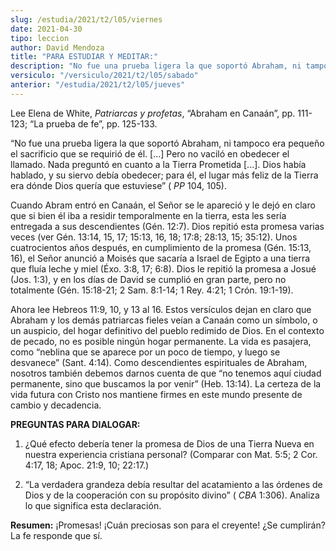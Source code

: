 ```yaml
---
slug: /estudia/2021/t2/l05/viernes
date: 2021-04-30
tipo: leccion
author: David Mendoza
title: "PARA ESTUDIAR Y MEDITAR:"
description: "No fue una prueba ligera la que soportó Abraham, ni tampoco era pequeño el sacrificio que se requirió de él. [...] Pero no vaciló en obedecer el llamado. Nada preguntó en cuanto a la Tierra Prometida [...]. Dios había hablado, y su siervo debía obedecer; para él, el lugar más feliz de la Tierra era dónde Dios quería que estuviese"
versiculo: "/versiculo/2021/t2/l05/sabado"
anterior: "/estudia/2021/t2/l05/jueves"
---
```


Lee Elena de White, _Patriarcas y profetas_, “Abraham en
Canaán”, pp. 111-123; “La prueba de fe”, pp.
125-133.


“No fue una prueba ligera la que soportó Abraham, ni
tampoco era pequeño el sacrificio que se requirió de
él. [...] Pero no vaciló en obedecer el llamado. Nada
preguntó en cuanto a la Tierra Prometida [...]. Dios había
hablado, y su siervo debía obedecer; para él, el lugar
más feliz de la Tierra era dónde Dios quería que
estuviese” ( _PP_ 104, 105).


Cuando Abram entró en Canaán, el Señor se le
apareció y le dejó en claro que si bien él iba a
residir temporalmente en la tierra, esta les sería entregada a
sus descendientes (Gén. 12:7). Dios repitió esta promesa
varias veces (ver Gén. 13:14, 15, 17; 15:13, 16, 18; 17:8; 28:13,
15; 35:12). Unos cuatrocientos años después, en cumplimiento
de la promesa (Gén. 15:13, 16), el Señor anunció a
Moisés que sacaría a Israel de Egipto a una tierra que
fluía leche y miel (Éxo. 3:8, 17; 6:8). Dios le repitió
la promesa a Josué (Jos. 1:3), y en los días de David se
cumplió en gran parte, pero no totalmente (Gén. 15:18-21; 2
Sam. 8:1-14; 1 Rey. 4:21; 1 Crón. 19:1-19).


Ahora lee Hebreos 11:9, 10, y 13 al 16. Estos versículos dejan en
claro que Abraham y los demás patriarcas fieles veían a
Canaán como un símbolo, o un auspicio, del hogar definitivo
del pueblo redimido de Dios. En el contexto de pecado, no es posible
ningún hogar permanente. La vida es pasajera, como “neblina
que se aparece por un poco de tiempo, y luego se desvanece”
(Sant. 4:14). Como descendientes espirituales de Abraham, nosotros
también debemos darnos cuenta de que “no tenemos aquí
ciudad permanente, sino que buscamos la por venir” (Heb. 13:14).
La certeza de la vida futura con Cristo nos mantiene firmes en este
mundo presente de cambio y decadencia.


**PREGUNTAS PARA DIALOGAR:**

1.  ¿Qué efecto debería tener la promesa de Dios de una
     Tierra Nueva en nuestra experiencia cristiana personal? (Comparar
     con Mat. 5:5; 2 Cor. 4:17, 18; Apoc. 21:9, 10; 22:17.)

2.  “La verdadera grandeza debía resultar del acatamiento a
     las órdenes de Dios y de la cooperación con su
     propósito divino” ( _CBA_ 1:306). Analiza lo que
     significa esta declaración.


**Resumen:** ¡Promesas! ¡Cuán preciosas son para el
creyente! ¿Se cumplirán? La fe responde que sí.
